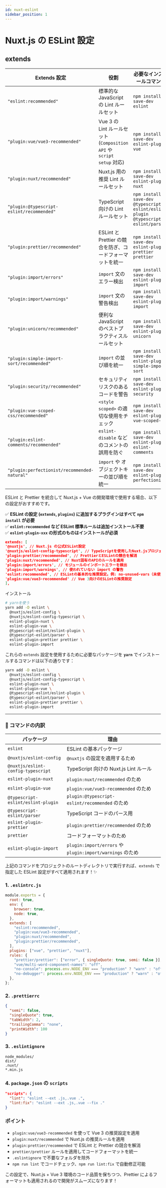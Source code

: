 ```yaml
---
id: nuxt-eslint
sidebar_position: 1
---
```


# Nuxt.js の ESLint 設定

## extends

| **Extends 設定**                             | **役割**                                                              | **必要なインストールコマンド**                                                      |
| -------------------------------------------- | --------------------------------------------------------------------- | ----------------------------------------------------------------------------------- |
| `"eslint:recommended"`                       | 標準的な JavaScript の Lint ルールセット                              | `npm install --save-dev eslint`                                                     |
| `"plugin:vue/vue3-recommended"`              | Vue 3 の Lint ルールセット (`Composition API` や `script setup` 対応) | `npm install --save-dev eslint-plugin-vue`                                          |
| `"plugin:nuxt/recommended"`                  | Nuxt.js 用の推奨 Lint ルールセット                                    | `npm install --save-dev eslint-plugin-nuxt`                                         |
| `"plugin:@typescript-eslint/recommended"`    | TypeScript 向けの Lint ルールセット                                   | `npm install --save-dev @typescript-eslint/eslint-plugin @typescript-eslint/parser` |
| `"plugin:prettier/recommended"`              | ESLint と Prettier の競合を防ぎ、コードフォーマットを統一             | `npm install --save-dev eslint-plugin-prettier prettier`                            |
| `"plugin:import/errors"`                     | `import` 文のエラー検出                                               | `npm install --save-dev eslint-plugin-import`                                       |
| `"plugin:import/warnings"`                   | `import` 文の警告検出                                                 | `npm install --save-dev eslint-plugin-import`                                       |
| `"plugin:unicorn/recommended"`               | 便利な JavaScript のベストプラクティスルールセット                    | `npm install --save-dev eslint-plugin-unicorn`                                      |
| `"plugin:simple-import-sort/recommended"`    | `import` の並び順を統一                                               | `npm install --save-dev eslint-plugin-simple-import-sort`                           |
| `"plugin:security/recommended"`              | セキュリティリスクのあるコードを警告                                  | `npm install --save-dev eslint-plugin-security`                                     |
| `"plugin:vue-scoped-css/recommended"`        | `<style scoped>` の適切な使用をチェック                               | `npm install --save-dev eslint-plugin-vue-scoped-css`                               |
| `"plugin:eslint-comments/recommended"`       | `eslint-disable` などのコメントの誤用を防ぐ                           | `npm install --save-dev eslint-plugin-eslint-comments`                              |
| `"plugin:perfectionist/recommended-natural"` | `import` や オブジェクトキーの並び順を統一                            | `npm install --save-dev eslint-plugin-perfectionist`                                |

ESLint と Prettier を統合して Nuxt.js + Vue の開発環境で使用する場合、以下の設定がおすすめです。

✅ **ESLint の設定 (`extends`, `plugins`) に追加するプラグインはすべて `npm install` が必要**  
✅ **`eslint:recommended` など ESLint 標準ルールは追加インストール不要**  
✅ **`eslint-plugin-xxx` の形式のものはインストールが必須**

```json
extends: [
'@nuxtjs', // Nuxt.js の公式ESLint設定
'@nuxtjs/eslint-config-typescript', // TypeScriptを使用したNuxt.jsプロジェクト向けのESLint設定
'plugin:prettier/recommended', // PrettierとESLintの競合を解消
'plugin:nuxt/recommended', // Nuxt固有のAPIのルールを適用
'plugin:import/errors', // モジュールのインポートエラーを検出
'plugin:import/warnings', // 使われていない import の警告
'eslint:recommended', // ESLintの基本的な推奨設定。例: no-unused-vars（未使用変数の警告）、no-console（本番環境での console.log の警告）など
'plugin:vue/vue3-recommended' // Vue 3向けのESLintの推奨設定
],
```

インストール

```bash
# yarnを使う
yarn add -D eslint \
  @nuxtjs/eslint-config \
  @nuxtjs/eslint-config-typescript \
  eslint-plugin-nuxt \
  eslint-plugin-vue \
  @typescript-eslint/eslint-plugin \
  @typescript-eslint/parser \
  eslint-plugin-prettier prettier \
  eslint-plugin-import
```

これらの `extends` 設定を使用するために必要なパッケージを **`yarn`** でインストールするコマンドは以下の通りです：

```sh
yarn add -D eslint \
  @nuxtjs/eslint-config \
  @nuxtjs/eslint-config-typescript \
  eslint-plugin-nuxt \
  eslint-plugin-vue \
  @typescript-eslint/eslint-plugin \
  @typescript-eslint/parser \
  eslint-plugin-prettier prettier \
  eslint-plugin-import
```

---

### **📌 コマンドの内訳**

| パッケージ                         | 理由                                                      |
| ---------------------------------- | --------------------------------------------------------- |
| `eslint`                           | ESLint の基本パッケージ                                   |
| `@nuxtjs/eslint-config`            | `@nuxtjs` の設定を適用するため                            |
| `@nuxtjs/eslint-config-typescript` | TypeScript 向けの Nuxt.js Lint ルール                     |
| `eslint-plugin-nuxt`               | `plugin:nuxt/recommended` のため                          |
| `eslint-plugin-vue`                | `plugin:vue/vue3-recommended` のため                      |
| `@typescript-eslint/eslint-plugin` | `plugin:@typescript-eslint/recommended` のため            |
| `@typescript-eslint/parser`        | TypeScript コードのパース用                               |
| `eslint-plugin-prettier`           | `plugin:prettier/recommended` のため                      |
| `prettier`                         | コードフォーマットのため                                  |
| `eslint-plugin-import`             | `plugin:import/errors` や `plugin:import/warnings` のため |

上記のコマンドをプロジェクトのルートディレクトリで実行すれば、`extends` で指定した ESLint 設定がすべて適用されます！✨

### 1. **`.eslintrc.js`**

```js
module.exports = {
  root: true,
  env: {
    browser: true,
    node: true,
  },
  extends: [
    "eslint:recommended",
    "plugin:vue/vue3-recommended",
    "plugin:nuxt/recommended",
    "plugin:prettier/recommended",
  ],
  plugins: ["vue", "prettier", "nuxt"],
  rules: {
    "prettier/prettier": ["error", { singleQuote: true, semi: false }],
    "vue/multi-word-component-names": "off",
    "no-console": process.env.NODE_ENV === "production" ? "warn" : "off",
    "no-debugger": process.env.NODE_ENV === "production" ? "warn" : "off",
  },
};
```

### 2. **`.prettierrc`**

```json
{
  "semi": false,
  "singleQuote": true,
  "tabWidth": 2,
  "trailingComma": "none",
  "printWidth": 100
}
```

### 3. **`.eslintignore`**

```plaintext
node_modules/
dist/
.nuxt/
*.min.js
```

### 4. **`package.json` の `scripts`**

```json
"scripts": {
  "lint": "eslint --ext .js,.vue .",
  "lint:fix": "eslint --ext .js,.vue --fix ."
}
```

### **ポイント**

- `plugin:vue/vue3-recommended` を使って Vue 3 の推奨設定を適用
- `plugin:nuxt/recommended` で Nuxt.js の推奨ルールを適用
- `plugin:prettier/recommended` で ESLint と Prettier の競合を解消
- `prettier/prettier` ルールを適用してコードフォーマットを統一
- `.eslintignore` で不要なフォルダを除外
- `npm run lint` でコードチェック、`npm run lint:fix` で自動修正可能

この設定で、Nuxt.js + Vue 3 環境のコード品質を保ちつつ、Prettier によるフォーマットも適用されるので開発がスムーズになります！
